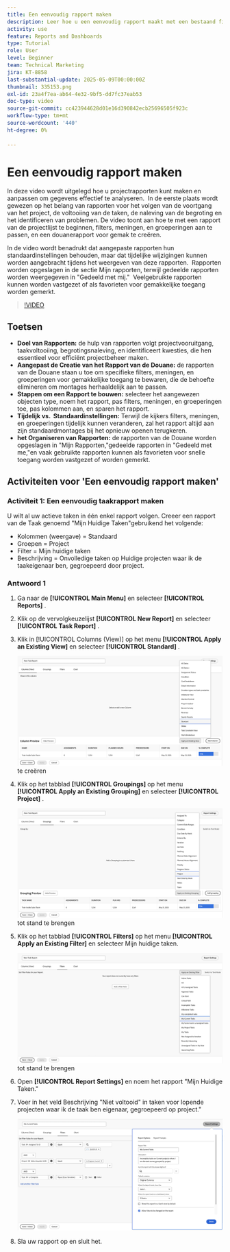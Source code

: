```yaml
---
title: Een eenvoudig rapport maken
description: Leer hoe u een eenvoudig rapport maakt met een bestaand filter, bestaande weergave en bestaande groepen in Workfront.
activity: use
feature: Reports and Dashboards
type: Tutorial
role: User
level: Beginner
team: Technical Marketing
jira: KT-8858
last-substantial-update: 2025-05-09T00:00:00Z
thumbnail: 335153.png
exl-id: 23a4f7ea-ab64-4e32-9bf5-dd7fc37eab53
doc-type: video
source-git-commit: cc423944628d01e16d390842ecb25696505f923c
workflow-type: tm+mt
source-wordcount: '440'
ht-degree: 0%

---
```


# Een eenvoudig rapport maken

In deze video wordt uitgelegd hoe u projectrapporten kunt maken en aanpassen om gegevens effectief te analyseren. &#x200B; In de eerste plaats wordt gewezen op het belang van rapporten voor het volgen van de voortgang van het project, de voltooiing van de taken, de naleving van de begroting en het identificeren van problemen. De video toont aan hoe te met een rapport van de projectlijst te beginnen, filters, meningen, en groeperingen aan te passen, en een douanerapport voor gemak te creëren. &#x200B; &#x200B;

In de video wordt benadrukt dat aangepaste rapporten hun standaardinstellingen behouden, maar dat tijdelijke wijzigingen kunnen worden aangebracht tijdens het weergeven van deze rapporten. &#x200B; Rapporten worden opgeslagen in de sectie Mijn rapporten, terwijl gedeelde rapporten worden weergegeven in &quot;Gedeeld met mij.&quot; &#x200B; Veelgebruikte rapporten kunnen worden vastgezet of als favorieten voor gemakkelijke toegang worden gemerkt. &#x200B;

>[!VIDEO](https://video.tv.adobe.com/v/335153/?quality=12&learn=on&enablevpops=0)

## Toetsen


* **Doel van Rapporten:** de hulp van rapporten volgt projectvooruitgang, taakvoltooiing, begrotingsnaleving, en identificeert kwesties, die hen essentieel voor efficiënt projectbeheer maken.
* **Aangepast de Creatie van het Rapport van de Douane:** de rapporten van de Douane staan u toe om specifieke filters, meningen, en groeperingen voor gemakkelijke toegang te bewaren, die de behoefte elimineren om montages herhaaldelijk aan te passen. &#x200B;
* **Stappen om een Rapport te bouwen:** selecteer het aangewezen objecten type, noem het rapport, pas filters, meningen, en groeperingen toe, pas kolommen aan, en sparen het rapport. &#x200B;
* **Tijdelijk vs. &#x200B; Standaardinstellingen:** Terwijl de kijkers filters, meningen, en groeperingen tijdelijk kunnen veranderen, zal het rapport altijd aan zijn standaardmontages bij het opnieuw openen terugkeren. &#x200B;
* **het Organiseren van Rapporten:** de rapporten van de Douane worden opgeslagen in &quot;Mijn Rapporten,&quot;gedeelde rapporten in &quot;Gedeeld met me,&quot;en vaak gebruikte rapporten kunnen als favorieten voor snelle toegang worden vastgezet of worden gemerkt. &#x200B;



## Activiteiten voor &#39;Een eenvoudig rapport maken&#39;

### Activiteit 1: Een eenvoudig taakrapport maken

U wilt al uw actieve taken in één enkel rapport volgen. Creeer een rapport van de Taak genoemd &quot;Mijn Huidige Taken&quot;gebruikend het volgende:

* Kolommen (weergave) = Standaard
* Groepen = Project
* Filter = Mijn huidige taken
* Beschrijving = Onvolledige taken op Huidige projecten waar ik de taakeigenaar ben, gegroepeerd door project.

### Antwoord 1

1. Ga naar de **[!UICONTROL Main Menu]** en selecteer **[!UICONTROL Reports]** .
1. Klik op de vervolgkeuzelijst **[!UICONTROL New Report]** en selecteer **[!UICONTROL Task Report]** .
1. Klik in [!UICONTROL Columns (View)] op het menu **[!UICONTROL Apply an Existing View]** en selecteer **[!UICONTROL Standard]** .

   ![ een beeld van het scherm om kolommen in een taakrapport ](assets/simple-task-report-columns.png) te creëren

1. Klik op het tabblad **[!UICONTROL Groupings]** op het menu **[!UICONTROL Apply an Existing Grouping]** en selecteer **[!UICONTROL Project]** .

   ![ een beeld van het scherm om groeperingen in een taakrapport ](assets/simple-task-report-groupings.png) tot stand te brengen

1. Klik op het tabblad **[!UICONTROL Filters]** op het menu **[!UICONTROL Apply an Existing Filter]** en selecteer Mijn huidige taken.

   ![ een beeld van het scherm om filters in een taakrapport ](assets/simple-task-report-filters.png) tot stand te brengen

1. Open **[!UICONTROL Report Settings]** en noem het rapport &quot;Mijn Huidige Taken.&quot;
1. Voer in het veld Beschrijving &quot;Niet voltooid&quot; in
taken voor lopende projecten waar ik de taak ben
eigenaar, gegroepeerd op project.&quot;

   ![ een beeld van het scherm van de rapportmontages in een taakrapport ](assets/simple-task-report-report-settings.png)

1. Sla uw rapport op en sluit het.
